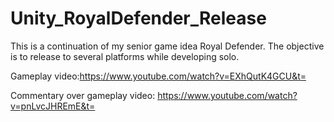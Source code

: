 # Unity_RoyalDefender_Release
This is a continuation of my senior game idea Royal Defender. The objective is to release to several platforms while developing solo.

Gameplay video:https://www.youtube.com/watch?v=EXhQutK4GCU&t=

Commentary over gameplay video: https://www.youtube.com/watch?v=pnLvcJHREmE&t=
